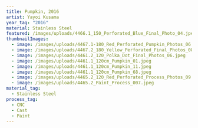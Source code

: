 ```yaml
---
title: Pumpkin, 2016
artist: Yayoi Kusama
year_tag: "2016"
material: Stainless Steel
featured: /images/uploads/4466.1_150_Perforated_Blue_Final_Photo_04.jpeg
thumbnailImages:
  - image: /images/uploads/4467.1-180_Red_Perforated_Pumpkin_Photos_06.jpeg
  - image: /images/uploads/4467.2_180_Yellow_Perforated_Final_Photos_08.jpeg
  - image: /images/uploads/4461.2_120_Polka_Dot_Final_Photos_06.jpeg
  - image: /images/uploads/4461.1_120cm_Pumpkin_01.jpeg
  - image: /images/uploads/4461.1_120cm_Pumpkin_11.jpeg
  - image: /images/uploads/4461.1_120cm_Pumpkin_68.jpeg
  - image: /images/uploads/4465.2_120_Red_Perforated_Process_Photos_09.jpeg
  - image: /images/uploads/4465.2_Paint_Process_007.jpeg
material_tag:
  - Stainless Steel
process_tag:
  - CNC
  - Cast
  - Paint
---
```

